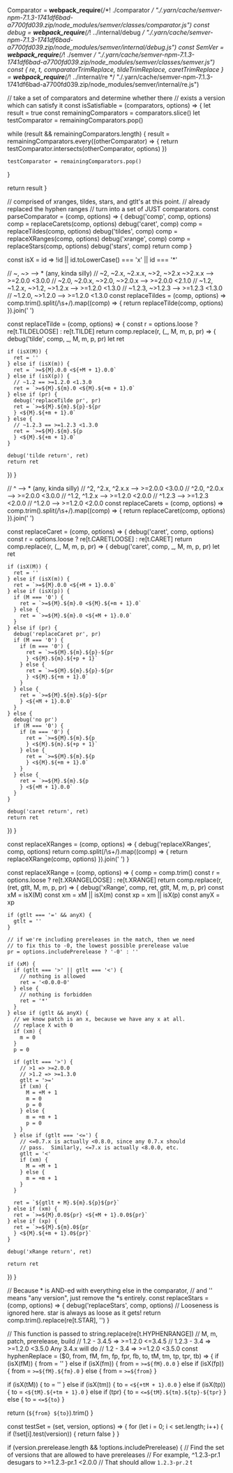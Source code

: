 Comparator = __webpack_require__(/*! ./comparator */ "./.yarn/cache/semver-npm-7.1.3-1741df6bad-a7700fd039.zip/node_modules/semver/classes/comparator.js")
const debug = __webpack_require__(/*! ../internal/debug */ "./.yarn/cache/semver-npm-7.1.3-1741df6bad-a7700fd039.zip/node_modules/semver/internal/debug.js")
const SemVer = __webpack_require__(/*! ./semver */ "./.yarn/cache/semver-npm-7.1.3-1741df6bad-a7700fd039.zip/node_modules/semver/classes/semver.js")
const {
  re,
  t,
  comparatorTrimReplace,
  tildeTrimReplace,
  caretTrimReplace
} = __webpack_require__(/*! ../internal/re */ "./.yarn/cache/semver-npm-7.1.3-1741df6bad-a7700fd039.zip/node_modules/semver/internal/re.js")

// take a set of comparators and determine whether there
// exists a version which can satisfy it
const isSatisfiable = (comparators, options) => {
  let result = true
  const remainingComparators = comparators.slice()
  let testComparator = remainingComparators.pop()

  while (result && remainingComparators.length) {
    result = remainingComparators.every((otherComparator) => {
      return testComparator.intersects(otherComparator, options)
    })

    testComparator = remainingComparators.pop()
  }

  return result
}

// comprised of xranges, tildes, stars, and gtlt's at this point.
// already replaced the hyphen ranges
// turn into a set of JUST comparators.
const parseComparator = (comp, options) => {
  debug('comp', comp, options)
  comp = replaceCarets(comp, options)
  debug('caret', comp)
  comp = replaceTildes(comp, options)
  debug('tildes', comp)
  comp = replaceXRanges(comp, options)
  debug('xrange', comp)
  comp = replaceStars(comp, options)
  debug('stars', comp)
  return comp
}

const isX = id => !id || id.toLowerCase() === 'x' || id === '*'

// ~, ~> --> * (any, kinda silly)
// ~2, ~2.x, ~2.x.x, ~>2, ~>2.x ~>2.x.x --> >=2.0.0 <3.0.0
// ~2.0, ~2.0.x, ~>2.0, ~>2.0.x --> >=2.0.0 <2.1.0
// ~1.2, ~1.2.x, ~>1.2, ~>1.2.x --> >=1.2.0 <1.3.0
// ~1.2.3, ~>1.2.3 --> >=1.2.3 <1.3.0
// ~1.2.0, ~>1.2.0 --> >=1.2.0 <1.3.0
const replaceTildes = (comp, options) =>
  comp.trim().split(/\s+/).map((comp) => {
    return replaceTilde(comp, options)
  }).join(' ')

const replaceTilde = (comp, options) => {
  const r = options.loose ? re[t.TILDELOOSE] : re[t.TILDE]
  return comp.replace(r, (_, M, m, p, pr) => {
    debug('tilde', comp, _, M, m, p, pr)
    let ret

    if (isX(M)) {
      ret = ''
    } else if (isX(m)) {
      ret = `>=${M}.0.0 <${+M + 1}.0.0`
    } else if (isX(p)) {
      // ~1.2 == >=1.2.0 <1.3.0
      ret = `>=${M}.${m}.0 <${M}.${+m + 1}.0`
    } else if (pr) {
      debug('replaceTilde pr', pr)
      ret = `>=${M}.${m}.${p}-${pr
      } <${M}.${+m + 1}.0`
    } else {
      // ~1.2.3 == >=1.2.3 <1.3.0
      ret = `>=${M}.${m}.${p
      } <${M}.${+m + 1}.0`
    }

    debug('tilde return', ret)
    return ret
  })
}

// ^ --> * (any, kinda silly)
// ^2, ^2.x, ^2.x.x --> >=2.0.0 <3.0.0
// ^2.0, ^2.0.x --> >=2.0.0 <3.0.0
// ^1.2, ^1.2.x --> >=1.2.0 <2.0.0
// ^1.2.3 --> >=1.2.3 <2.0.0
// ^1.2.0 --> >=1.2.0 <2.0.0
const replaceCarets = (comp, options) =>
  comp.trim().split(/\s+/).map((comp) => {
    return replaceCaret(comp, options)
  }).join(' ')

const replaceCaret = (comp, options) => {
  debug('caret', comp, options)
  const r = options.loose ? re[t.CARETLOOSE] : re[t.CARET]
  return comp.replace(r, (_, M, m, p, pr) => {
    debug('caret', comp, _, M, m, p, pr)
    let ret

    if (isX(M)) {
      ret = ''
    } else if (isX(m)) {
      ret = `>=${M}.0.0 <${+M + 1}.0.0`
    } else if (isX(p)) {
      if (M === '0') {
        ret = `>=${M}.${m}.0 <${M}.${+m + 1}.0`
      } else {
        ret = `>=${M}.${m}.0 <${+M + 1}.0.0`
      }
    } else if (pr) {
      debug('replaceCaret pr', pr)
      if (M === '0') {
        if (m === '0') {
          ret = `>=${M}.${m}.${p}-${pr
          } <${M}.${m}.${+p + 1}`
        } else {
          ret = `>=${M}.${m}.${p}-${pr
          } <${M}.${+m + 1}.0`
        }
      } else {
        ret = `>=${M}.${m}.${p}-${pr
        } <${+M + 1}.0.0`
      }
    } else {
      debug('no pr')
      if (M === '0') {
        if (m === '0') {
          ret = `>=${M}.${m}.${p
          } <${M}.${m}.${+p + 1}`
        } else {
          ret = `>=${M}.${m}.${p
          } <${M}.${+m + 1}.0`
        }
      } else {
        ret = `>=${M}.${m}.${p
        } <${+M + 1}.0.0`
      }
    }

    debug('caret return', ret)
    return ret
  })
}

const replaceXRanges = (comp, options) => {
  debug('replaceXRanges', comp, options)
  return comp.split(/\s+/).map((comp) => {
    return replaceXRange(comp, options)
  }).join(' ')
}

const replaceXRange = (comp, options) => {
  comp = comp.trim()
  const r = options.loose ? re[t.XRANGELOOSE] : re[t.XRANGE]
  return comp.replace(r, (ret, gtlt, M, m, p, pr) => {
    debug('xRange', comp, ret, gtlt, M, m, p, pr)
    const xM = isX(M)
    const xm = xM || isX(m)
    const xp = xm || isX(p)
    const anyX = xp

    if (gtlt === '=' && anyX) {
      gtlt = ''
    }

    // if we're including prereleases in the match, then we need
    // to fix this to -0, the lowest possible prerelease value
    pr = options.includePrerelease ? '-0' : ''

    if (xM) {
      if (gtlt === '>' || gtlt === '<') {
        // nothing is allowed
        ret = '<0.0.0-0'
      } else {
        // nothing is forbidden
        ret = '*'
      }
    } else if (gtlt && anyX) {
      // we know patch is an x, because we have any x at all.
      // replace X with 0
      if (xm) {
        m = 0
      }
      p = 0

      if (gtlt === '>') {
        // >1 => >=2.0.0
        // >1.2 => >=1.3.0
        gtlt = '>='
        if (xm) {
          M = +M + 1
          m = 0
          p = 0
        } else {
          m = +m + 1
          p = 0
        }
      } else if (gtlt === '<=') {
        // <=0.7.x is actually <0.8.0, since any 0.7.x should
        // pass.  Similarly, <=7.x is actually <8.0.0, etc.
        gtlt = '<'
        if (xm) {
          M = +M + 1
        } else {
          m = +m + 1
        }
      }

      ret = `${gtlt + M}.${m}.${p}${pr}`
    } else if (xm) {
      ret = `>=${M}.0.0${pr} <${+M + 1}.0.0${pr}`
    } else if (xp) {
      ret = `>=${M}.${m}.0${pr
      } <${M}.${+m + 1}.0${pr}`
    }

    debug('xRange return', ret)

    return ret
  })
}

// Because * is AND-ed with everything else in the comparator,
// and '' means "any version", just remove the *s entirely.
const replaceStars = (comp, options) => {
  debug('replaceStars', comp, options)
  // Looseness is ignored here.  star is always as loose as it gets!
  return comp.trim().replace(re[t.STAR], '')
}

// This function is passed to string.replace(re[t.HYPHENRANGE])
// M, m, patch, prerelease, build
// 1.2 - 3.4.5 => >=1.2.0 <=3.4.5
// 1.2.3 - 3.4 => >=1.2.0 <3.5.0 Any 3.4.x will do
// 1.2 - 3.4 => >=1.2.0 <3.5.0
const hyphenReplace = ($0,
  from, fM, fm, fp, fpr, fb,
  to, tM, tm, tp, tpr, tb) => {
  if (isX(fM)) {
    from = ''
  } else if (isX(fm)) {
    from = `>=${fM}.0.0`
  } else if (isX(fp)) {
    from = `>=${fM}.${fm}.0`
  } else {
    from = `>=${from}`
  }

  if (isX(tM)) {
    to = ''
  } else if (isX(tm)) {
    to = `<${+tM + 1}.0.0`
  } else if (isX(tp)) {
    to = `<${tM}.${+tm + 1}.0`
  } else if (tpr) {
    to = `<=${tM}.${tm}.${tp}-${tpr}`
  } else {
    to = `<=${to}`
  }

  return (`${from} ${to}`).trim()
}

const testSet = (set, version, options) => {
  for (let i = 0; i < set.length; i++) {
    if (!set[i].test(version)) {
      return false
    }
  }

  if (version.prerelease.length && !options.includePrerelease) {
    // Find the set of versions that are allowed to have prereleases
    // For example, ^1.2.3-pr.1 desugars to >=1.2.3-pr.1 <2.0.0
    // That should allow `1.2.3-pr.2` t